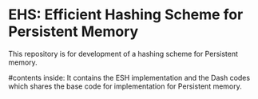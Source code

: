 # EHS: Efficient Hashing Scheme for Persistent Memory 

This repository is for development of a hashing scheme for Persistent memory.


#contents inside:
It contains the ESH implementation
and the Dash codes which shares the base code for implementation for Persistent memory.

